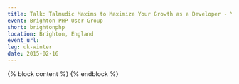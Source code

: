 ```yaml
---
title: Talk: Talmudic Maxims to Maximize Your Growth as a Developer - Yitzchok Willroth
event: Brighton PHP User Group
short: brightonphp
location: Brighton, England
event_url:
leg: uk-winter
date: 2015-02-16
---
```

{% block content %}
{% endblock %}